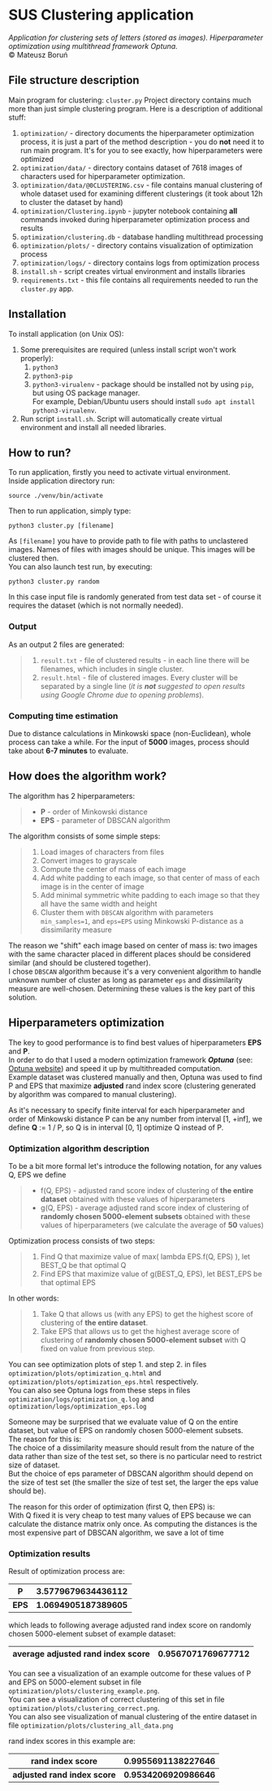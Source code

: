 # SUS Clustering application

_Application for clustering sets of letters (stored as images). Hiperparameter optimization using multithread framework Optuna._
<br /> © Mateusz Boruń

## File structure description
Main program for clustering: `cluster.py`
Project directory contains much more than just simple clustering program. Here is a description of additional stuff:

1. `optimization/` - directory documents the hiperparameter optimization process, it is just a part of the method description - you do __not__ need it to run main program. It's for you to see exactly, how hiperparameters were optimized
2. `optimization/data/` - directory contains dataset of 7618 images of characters used for hiperparameter optimization.
3. `optimization/data/@0CLUSTERING.csv` - file contains manual clustering of whole dataset used for examining different clusterings (it took about 12h to cluster the dataset by hand)
4. `optimization/Clustering.ipynb` - jupyter notebook containing __all__ commands invoked during hiperparameter optimization process and results
5. `optimization/clustering.db` - database handling multithread processing
6. `optimization/plots/` - directory contains visualization of optimization process
7. `optimization/logs/` - directory contains logs from optimization process
8. `install.sh` - script creates virtual environment and installs libraries
9. `requirements.txt` - this file contains all requirements needed to run the `cluster.py` app.

## Installation

To install application (on Unix OS):

1. Some prerequisites are required (unless install script won't work properly):
    1. `python3`
    2. `python3-pip`
    3. `python3-virualenv` - package should be installed not by using `pip`, but using OS package manager. <br />
       For example, Debian/Ubuntu users should install `sudo apt install python3-virualenv`.
2. Run script `install.sh`. Script will automatically create virtual environment and install all needed libraries.

## How to run?

To run application, firstly you need to activate virtual environment.
<br />
Inside application directory run:

```
source ./venv/bin/activate
```

Then to run application, simply type:

```
python3 cluster.py [filename]
```

As  `[filename]` you have to provide path to file with paths to unclastered images. Names of files with images should be unique. This images will be clustered then.
<br />
You can also launch test run, by executing:

```
python3 cluster.py random
```

In this case input file is randomly generated from test data set - of course it requires the dataset (which is not normally needed).

### Output

As an output 2 files are generated:
> 1. `result.txt` - file of clustered results - in each line there will be filenames, which includes in single cluster.
> 2. `result.html` - file of clustered images. Every cluster will be separated by a single line (_it is __not__ suggested
     to open results using Google Chrome due to opening problems_).

### Computing time estimation

Due to distance calculations in Minkowski space (non-Euclidean), whole process can take a while.
For the input of __5000__ images,
process should take about __6-7 minutes__ to evaluate.

## How does the algorithm work?
The algorithm has 2 hiperparameters:
>- __P__ - order of Minkowski distance
>- __EPS__ - parameter of DBSCAN algorithm

The algorithm consists of some simple steps:
>1. Load images of characters from files
>2. Convert images to grayscale
>3. Compute the center of mass of each image
>4. Add white padding to each image, so that center of mass of each image is in the center of image
>5. Add minimal symmetric white padding to each image so that they all have the same width and height
>6. Cluster them with `DBSCAN` algorithm with parameters `min_samples=1`, and `eps=EPS`
using Minkowski P-distance as a dissimilarity measure

The reason we "shift" each image based on center of mass is: two images with the same character placed in different places
should be considered similar (and should be clustered together).\
I chose `DBSCAN` algorithm because it's a very convenient
algorithm to handle unknown number of cluster as long as parameter `eps` and dissimilarity measure are well-chosen.
Determining these values is the key part of this solution.

## Hiperparameters optimization

The key to good performance is to find best values of hiperparameters __EPS__ and __P__.\
In order to do that I used a modern optimization framework ___Optuna___ (see: [Optuna website](optuna.org)) and speed it up by multithreaded computation.\
Example dataset was clustered manually and then, Optuna was used to find P and EPS that maximize
__adjusted__ rand index score (clustering generated by algorithm was compared to manual clustering).

As it's necessary to specify finite interval for each hiperparameter
and order of Minkowski distance P can be any number from interval [1, +inf],
we define __Q__ := 1 / P, so Q is in interval [0, 1] optimize Q instead of P.

### Optimization algorithm description

To be a bit more formal let's introduce the following notation, for any values Q, EPS we define
>- f(Q, EPS) - adjusted rand score index of clustering of __the entire dataset__ obtained with these values of hiperparameters
>- g(Q, EPS) - average adjusted rand score index of clustering of __randomly chosen 5000-element subsets__ obtained with these values of hiperparameters
(we calculate the average of __50__ values)

Optimization process consists of two steps:
> 1. Find Q that maximize value of max( lambda EPS.f(Q, EPS) ), let BEST_Q be that optimal Q
> 2. Find EPS that maximize value of g(BEST_Q, EPS), let BEST_EPS be that optimal EPS

In other words:
> 1. Take Q that allows us (with any EPS) to get the highest score of clustering of __the entire dataset__.
> 2. Take EPS that allows us to get the highest average score of clustering of __randomly chosen 5000-element subset__ with Q fixed on value from previous step.

You can see optimization plots of step 1. and step 2. in files
`optimization/plots/optimization_q.html` and `optimization/plots/optimization_eps.html` respectively.\
You can also see Optuna logs from these steps in files `optimization/logs/optimization_q.log` and `optimization/logs/optimization_eps.log`

Someone may be surprised that we evaluate value of Q on the entire dataset, but value of EPS on randomly chosen 5000-element subsets.\
The reason for this is:\
The choice of a dissimilarity measure should result from the nature of the data rather than size of the test set,
so there is no particular need to restrict size of dataset.\
But the choice of eps parameter of DBSCAN algorithm should depend on the size of test set (the smaller the size of test set, the larger the eps value should be).

The reason for this order of optimization (first Q, then EPS) is:\
With Q fixed it is very cheap to test many values of EPS because we can calculate the distance matrix only once.
As computing the distances is the most expensive part of DBSCAN algorithm, we save a lot of time

### Optimization results

Result of optimization process are:

| __P__   | __3.5779679634436112__ |
|---------|------------------------|
| __EPS__ | __1.0694905187389605__ |

which leads to following average adjusted rand index score on randomly chosen 5000-element subset of example dataset:

| __average adjusted rand index score__ | __0.9567071769677712__ |
|---------------------------------------|------------------------|

You can see a visualization of an example outcome for these values of P and EPS on 5000-element subset in file `optimization/plots/clustering_example.png`.\
You can see a visualization of correct clustering of this set in file `optimization/plots/clustering_correct.png`.\
You can also see visualization of manual clustering of the entire dataset in file `optimization/plots/clustering_all_data.png`

rand index scores in this example are:

| __rand index score__          | __0.9955691138227646__ |
|-------------------------------|------------------------|
| __adjusted rand index score__ | __0.9534206920986646__ |

